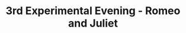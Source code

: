 ---
title: 3rd Experimental Evening - Romeo and Juliet
year: 1928
opening_date: 1928-02-07
closing_date: 
layout: productions
image:
image_caption:
image_credit:
playbill:
category:
Theatre: Theatre Jacksonville
crew:
  Director: Mrs. Carl Johnson
cast:
  Romeo: John Lucy
  Juliet: Olive Rosenquist
orchestra:
  Mandolins: 
    - Benetta Johnson
    - Joan Bailey
    - Mildred English
    - Mildred McCollum
  Piano: Erica Froger
  Cello: Marguerite Johnson
  Violin: Vivian Edwards Meyers
  Saxophone: Mrs. G.P. Boutwell
external_links:
---
